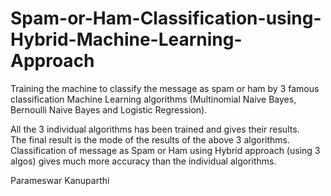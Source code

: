 # Spam-or-Ham-Classification-using-Hybrid-Machine-Learning-Approach
Training the machine to classify the message as spam or ham by 3 famous classification Machine Learning algorithms 
(Multinomial Naive Bayes, Bernoulli Naive Bayes and Logistic Regression). 

All the 3 individual algorithms has been trained and gives their results.  
The final result is the mode of the results of the above 3 algorithms. 
Classification of message as Spam or Ham using Hybrid approach (using 3 algos) gives much more accuracy than the individual algorithms.



Parameswar Kanuparthi
